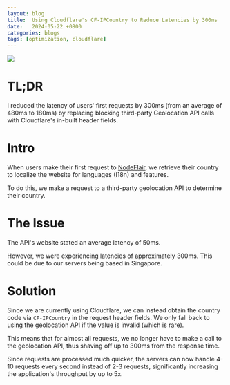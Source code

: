 ```yaml
---
layout: blog
title:  Using Cloudflare's CF-IPCountry to Reduce Latencies by 300ms
date:   2024-05-22 +0800
categories: blogs
tags: [optimization, cloudflare]
---
```


[cover]:  /assets/improve-latency-of-1st-request-by-300ms.png

![][cover]

# <b>TL;DR</b>

I reduced the latency of users' first requests by 300ms (from an average of 480ms to 180ms) by replacing blocking third-party Geolocation API calls with Cloudflare's in-built header fields.

# Intro

When users make their first request to [NodeFlair](https://nodeflair.com), we retrieve their country to localize the website for languages (I18n) and features.

To do this, we make a request to a third-party geolocation API to determine their country.

# The Issue

The API's website stated an average latency of 50ms.

However, we were experiencing latencies of approximately 300ms. This could be due to our servers being based in Singapore.

# Solution

Since we are currently using Cloudflare, we can instead obtain the country code via `CF-IPCountry` in the request header fields. We only fall back to using the geolocation API if the value is invalid (which is rare).

This means that for almost all requests, we no longer have to make a call to the geolocation API, thus shaving off up to 300ms from the response time.

Since requests are processed much quicker, the servers can now handle 4-10 requests every second instead of 2-3 requests, significantly increasing the application's throughput by up to 5x.
